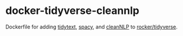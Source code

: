 # docker-tidyverse-cleannlp

Dockerfile for adding [tidytext](https://www.tidytextmining.com/), [spacy](https://spacy.io/), and [cleanNLP](https://github.com/statsmaths/cleanNLP) to [rocker/tidyverse](https://hub.docker.com/r/rocker/tidyverse/).
